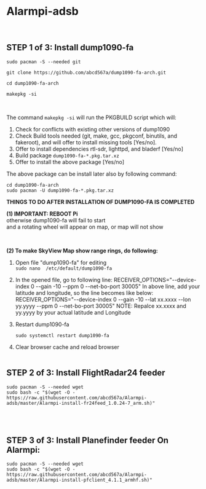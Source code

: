 # Alarmpi-adsb
</br>

## STEP 1 of 3: Install dump1090-fa </br>

```
sudo pacman -S --needed git

git clone https://github.com/abcd567a/dump1090-fa-arch.git  

cd dump1090-fa-arch  

makepkg -si
```


</br>

The command `makepkg -si` will run the PKGBUILD script which will: </br>

1. Check for conflicts with existing other versions of dump1090 </br>
2. Check Build tools needed (git, make, gcc, pkgconf, binutils, and fakeroot), and will offer to install missing tools [Yes/no]. </br> 
3. Offer to install dependencies rtl-sdr, lighttpd, and bladerf [Yes/no] </br>
4. Build package `dump1090-fa-*.pkg.tar.xz` </br>
5. Offer to install the above package [Yes/no] </br>

The above package can be install later also by following command: </br>
```
cd dump1090-fa-arch 
sudo pacman -U dump1090-fa-*.pkg.tar.xz
```

**THINGS TO DO AFTER INSTALLATION OF DUMP1090-FA IS COMPLETED**
  
**(1) IMPORTANT: REBOOT Pi** </br>
otherwise dump1090-fa will fail to start </br>
and a rotating wheel will appear on map, or map will not show

</br>

**(2) To make SkyView Map show range rings, do following:**

1. Open file "dump1090-fa" for editing </br>
    `sudo nano  /etc/default/dump1090-fa`

2. In the opened file, go to following line:
    RECEIVER_OPTIONS="--device-index 0 --gain -10 --ppm 0 --net-bo-port 30005"
    In above line, add your latitude and longitude, so the line becomes like below:
    RECEIVER_OPTIONS="--device-index 0 --gain -10 --lat xx.xxxx --lon yy.yyyy --ppm 0 --net-bo-port 30005"
    NOTE: Repalce xx.xxxx and yy.yyyy by your actual latitude and Longitude

3. Restart dump1090-fa

    `sudo systemctl restart dump1090-fa `

4. Clear browser cache and reload browser
</br></br>

## STEP 2 of 3: Install FlightRadar24 feeder

```
sudo pacman -S --needed wget
sudo bash -c "$(wget -O - https://raw.githubusercontent.com/abcd567a/Alarmpi-adsb/master/Alarmpi-install-fr24feed_1.0.24-7_arm.sh)"
```
</br></br>

## STEP 3 of 3: Install Planefinder feeder On Alarmpi:</br>

```
sudo pacman -S --needed wget
sudo bash -c "$(wget -O - https://raw.githubusercontent.com/abcd567a/Alarmpi-adsb/master/Alarmpi-install-pfclient_4.1.1_armhf.sh)"
```

